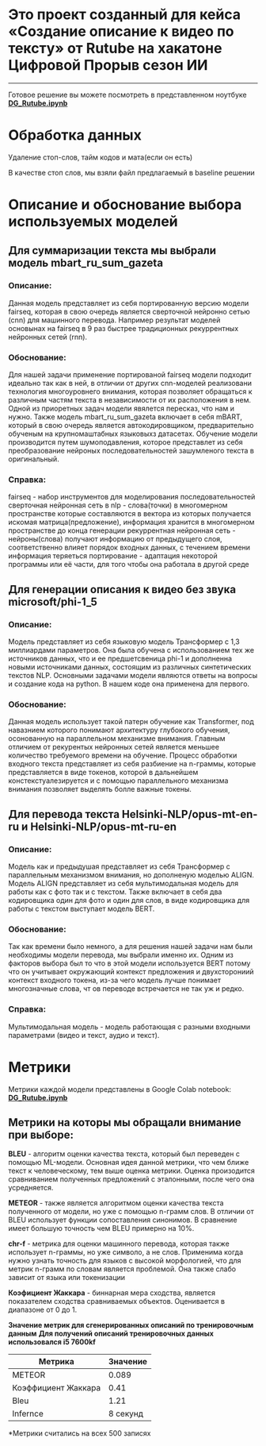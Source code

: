 # Это проект созданный для кейса «Создание описание к видео по тексту» от Rutube на хакатоне Цифровой Прорыв сезон ИИ
------------------
Готовое решение вы можете посмотреть в представленном ноутбуке [**DG_Rutube.ipynb**](https://github.com/Plluxury/DG_Rutube/blob/main/DG_Rutube.ipynb)

# Обработка данных
Удаление стоп-слов, тайм кодов и мата(если он есть)

В качестве стоп слов, мы взяли файл предлагаемый в baseline решении 

# Описание и обоснование выбора используемых моделей
## Для суммаризации текста мы выбрали модель mbart_ru_sum_gazeta 

### Описание:
Данная модель представляет из себя портированную версию модели fairseq, которая в свою очередь является сверточной нейронно сетью (cnn) для машинного перевода. Например результат моделей основынах на fairseq в 9 раз быстрее традиционных рекуррентных нейронных сетей (rnn).

### Обоснование:
Для нашей задачи применение портированой fairseq модели подходит идеально так как в ней, в отличии от других cnn-моделей реализовани технология многоуровнего внимания, которая позволяет обращаться к различным частям текста в независимости от их расположения в нем. Одной из приоретных задач модели явялется пересказ, что нам и нужно. Также модель mbart_ru_sum_gazeta включает в себя mBART, который в свою очередь является автокодировщиком, предварительно обученым на крупномаштабных языковыхз датасетах. Обучение модели производится путем шумоподавления, которое представлет из себя преобразование нейроных последовательностей зашумленого текста в оригинальный.

### Справка:
fairseq - набор инструментов для моделирования последовательностей
сверточная нейронная сеть в nlp - слова(точки) в многомерном пространстве которые составляются в вектора из которых получается искомая матрица(предложение), информация хранится в многомерном пространстве до конца генерации
рекуррентная нейронная сеть - нейроны(слова) получают информацию от предыдущего слоя, соответственно влияет порядок входных данных, с течением времени информация теряеться
портирование - адаптация некоторой программы или её части, для того чтобы она работала в другой среде

## Для генерации описания к видео без звука **microsoft/phi-1_5**
### Описание: 
Модель представляет из себя языковую модель Трансформер с 1,3 миллиардами параметров. Она была обучена с использованием тех же источников данных, что и ее предшетсвеница phi-1 и дополненна новыми источниками данных, состоящим из различных синтетических текстов NLP.
Основными задачами модели являются ответы на вопросы и создание кода на python. В нашем коде она применена для первого. 

### Обоснование:
Данная модель использует такой патерн обучение как Transformer, под навазнием которого понимают архитектуру глубокого обучения, осонованную на параллельном механизме внимания. Главным отличием от рекурентых нейронных сетей является меньшее количество требуемого времени на обучение. Процесс обработки входного текста представляет из себя разбиение на n-граммы, которые представляется в виде токенов, которой в дальнейшем констекстуалезируется и с помощью параллельного механизма внимания позволяет выделять болле важные токены.

## Для перевода текста Helsinki-NLP/opus-mt-en-ru и Helsinki-NLP/opus-mt-ru-en 

### Описание: 
Модель как и предыдушая представляет из себя Трансформер с параллельным механизмом внимания, но дополненую моделью ALIGN. Модель ALIGN представляет из себя мультимодальная модель для работы как с фото так и с текстом. Также включает в себя два кодировщика один для фото и один для слов, в виде кодировщика для работы с текстом выступает модель BERT.

### Обоснование:
Так как времени было немного, а для решения нашей задачи нам были необходимы модели перевода, мы выбрали именно их. Одним из факторов выбора был то что в этой модели используется BERT потому что он учитывает окружающий контекст предложения и двухсторониий контекст входного токена, из-за чего модель лучше понимает многозначные слова, чт ов переводе встречается не так уж и редко.

### Справка: 
Мультимодальная модель - модель работающая с разными входными параметрами (видео и текст, аудио и текст).

# Метрики
Метрики каждой модели представлены в Google Colab notebook: [**DG_Rutube.ipynb**](https://github.com/Plluxury/DG_Rutube/blob/main/DG_Rutube.ipynb)

## Метрики на которы мы обращали внимание при выборе:

**BLEU** - алгоритм оценки качества текста, который был переведен с помощью ML-модели. Основная идея данной метрики, что чем ближе текст к человеческому, тем выше оценка метрики. Оценка произодится сравниванием полученных предложений с эталонными, после чего она усредняется.

**METEOR** - также является алгоритмом оценки качества текста полученного от модели, но уже с помощью n-грамм слов. В отличии от BLEU использует функции сопоставления синонимов. В сравнение имеет большую точность чем BLEU примерно на 10%.

**chr-f** - метрика для оценки машинного перевода, которая также использует n-граммы, но уже символо, а не слов. Применима когда нужно узнать точность для языков с высокой морфологией, что для метрик n-грамм по словам является проблемой. Она также слабо зависит от языка или токенизации

**Коэфициент Жаккара** - биннарная мера сходства, является показателем сходства сравниваемых объектов. Оценивается в диапазоне от 0 до 1.

**Значение метрик для сгенерированных описаний по тренировочным данным**
**Для получений описаний тренировочных данных использовался i5 7600kf**

| Метрика | Значение |
|----------------|---------|
| METEOR | 0.089 |
| Коэффициент Жаккара | 0.41 | 
| Bleu | 1.21 | 
| Infernce | 8 секунд |

*Метрики считались на всех 500 записях
